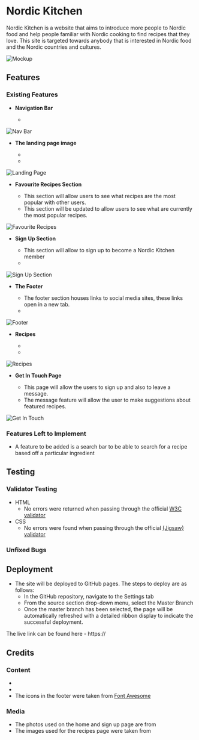 # Nordic Kitchen

Nordic Kitchen is a website that aims to introduce more people to Nordic food and help people familiar with Nordic cooking to find recipes that they love. This site is targeted towards anybody that is interested in Nordic food and the Nordic countries and cultures. 

![Mockup](url)

## Features 

### Existing Features

- __Navigation Bar__

  -  

![Nav Bar](url)

- __The landing page image__

  - 
  - 

![Landing Page](url)

- __Favourite Recipes Section__

  - This section will allow users to see what recipes are the most popular with other users.
  - This section will be updated to allow users to see what are currently the most popular recipes.

![Favourite Recipes]()

- __Sign Up Section__

  - This section will allow to sign up to become a Nordic Kitchen member
  - 

![Sign Up Section](url)

- __The Footer__ 

  - The footer section houses links to social media sites, these links open in a new tab.
  - 

![Footer](url)

- __Recipes__

  - 
  - 

![Recipes](url)

- __Get In Touch Page__

  - This page will allow the users to sign up and also to leave a message.
  - The message feature will allow the user to make suggestions about featured recipes.

![Get In Touch](url)

### Features Left to Implement

- A feature to be added is a search bar to be able to search for a recipe based off a particular ingredient

## Testing 

### Validator Testing 

- HTML
  - No errors were returned when passing through the official [W3C validator](url)
- CSS
  - No errors were found when passing through the official [(Jigsaw) validator](url)

### Unfixed Bugs

## Deployment

- The site will be deployed to GitHub pages. The steps to deploy are as follows: 
  - In the GitHub repository, navigate to the Settings tab 
  - From the source section drop-down menu, select the Master Branch
  - Once the master branch has been selected, the page will be automatically refreshed with a detailed ribbon display to indicate the successful deployment. 

The live link can be found here - https://

## Credits  

### Content 

- 
- 
- The icons in the footer were taken from [Font Awesome](https://fontawesome.com/)

### Media

- The photos used on the home and sign up page are from 
- The images used for the recipes page were taken from